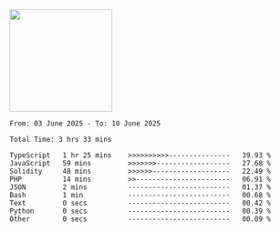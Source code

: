 <img height="180em" src="https://github-readme-stats-eight-theta.vercel.app/api?username=bkundev&show_icons=true&theme=radical&include_all_commits=true&count_private=true"/>
<!--START_SECTION:waka-->

```all_time
From: 03 June 2025 - To: 10 June 2025

Total Time: 3 hrs 33 mins

TypeScript   1 hr 25 mins    >>>>>>>>>>---------------   39.93 %
JavaScript   59 mins         >>>>>>>------------------   27.68 %
Solidity     48 mins         >>>>>>-------------------   22.49 %
PHP          14 mins         >>-----------------------   06.91 %
JSON         2 mins          -------------------------   01.37 %
Bash         1 min           -------------------------   00.68 %
Text         0 secs          -------------------------   00.42 %
Python       0 secs          -------------------------   00.39 %
Other        0 secs          -------------------------   00.09 %
```

<!--END_SECTION:waka-->

